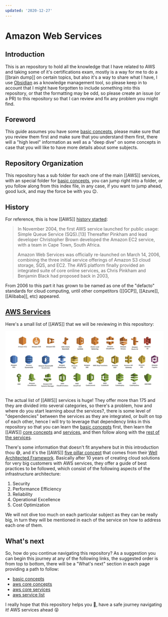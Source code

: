 ```yaml
---
updated: '2020-12-27'
---
```


# Amazon Web Services

## Introduction

This is an repository to hold all the knowledge that I have related to AWS and taking some of it's certifications exam, mostly is a way for me to do a [[brain dump]] on certain topics, but also it's a way to share what I have, I use [Obsidian][0] as a knowledge management tool, so please keep in to account that I might have forgotten to include something into this repository, or that the formatting may be odd, so please create an issue (or a PR) to this repository so that I can review and fix any problem you might find.

## Foreword

This guide assumes you have some [basic concepts][1], please make sure that you review them first and make sure that you understand them first, there will a "high level" information as well as a "deep dive" on some concepts in case that you will like to have more details about some subjects.

## Repository Organization

This repository has a sub folder for each one of the main [[AWS]] services, with an special folder for [basic concepts][1], you can jump right into a folder, or you follow along from this index file, in any case, if you want to jump ahead, good luck, and may the force be with you :wink:.

## History

For reference, this is how [[AWS]] [history started][8]:

> In November 2004, the first AWS service launched for public usage: Simple Queue Service (SQS).[13] Thereafter Pinkham and lead developer Christopher Brown developed the Amazon EC2 service, with a team in Cape Town, South Africa.
>
> Amazon Web Services was officially re-launched on March 14, 2006, combining the three initial service offerings of Amazon S3 cloud storage, SQS, and EC2. The AWS platform finally provided an integrated suite of core online services, as Chris Pinkham and Benjamin Black had proposed back in 2003,

From 2006 to this part it has grown to be named as one of the "defacto" standards for cloud computing, until other competitors ([[GCP]], [[Azure]], [[Alibaba]], etc) appeared.

## [AWS Services][2]

Here's a small list of [[AWS]] that we will be reviewing in this repository:

[![All AWS Services](img/aws_services.png)][2]

The actual list of [[AWS]] services is huge! They offer more than 175 and they are divided into several categories, so there's a problem, how and where do you start learning about the services?, there is some level of "dependencies" between the services as they are integrated, or built on top of each other, hence I will try to leverage that dependency links in this repository so that you can learn the [basic concepts][1] first, then learn the [[AWS]] [core concepts][3] and [services][4], and then follow along with the [rest of the services][5].

There's some information that doesn't fit anywhere but in this introduction thou :sweat_smile:, and it's the [[AWS]] [five pillar concept][6] that comes from their [Well Architected Framework][7]. Basically after 10 years of creating cloud solutions for very big customers with AWS services, they offer a guide of best practices to be followed, which consist of the following aspects of the infrastructure architecture:

1. Security
2. Performance Efficiency
3. Reliability
4. Operational Excellence
5. Cost Optimization

We will not dive too much on each particular subject as they can be really big, in turn they will be mentioned in each of the service on how to address each one of them.

## What's next

So, how do you continue navigating this repository? As a suggestion you can begin this journey at any of the following links, the suggested order is from top to bottom, there will be a "What's next" section in each page providing a path to follow:

- [basic concepts][1]
- [aws core concepts][3]
- [aws core services][4]
- [aws service list][5]

I really hope that this repository helps you :hugs:, have a safe journey navigating it! AWS services ahead :stuck_out_tongue_closed_eyes:

[0]: https://obsidian.md/
[1]: https://github.com/ggarcia24/basic_it_knowledge
[2]: https://aws.amazon.com/products/
[3]: aws_core_concepts.md
[4]: aws_core_services.md
[5]: aws_service_list.md
[7]: https://aws.amazon.com/getting-started/fundamentals-core-concepts/?e=gs2020&p=gsrc
[6]: https://aws.amazon.com/architecture/well-architected/?e=gs2020&p=fundcore
[8]: https://en.wikipedia.org/wiki/Amazon_Web_Services#History
